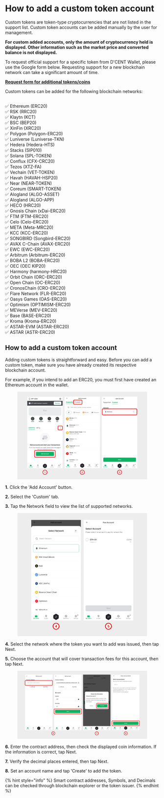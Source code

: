 # How to add a custom token account

Custom tokens are token-type cryptocurrencies that are not listed in the support list. Custom token accounts can be added manually by the user for management.&#x20;

**For custom added accounts, only the amount of cryptocurrency held is displayed. Other information such as the market price and converted balance is not displayed.**

To request official support for a specific token from D'CENT Wallet, please use the Google form below. Requesting support for a new blockchain network can take a significant amount of time.

[**Request form for additional tokens/coins**](https://docs.google.com/forms/d/e/1FAIpQLSddydt7fv7D0ATnw49tCsBsex9DpHinAr0sebGb_eQb0ne37g/viewform)



Custom tokens can be added for the following blockchain networks:

\
✅ Ethereum (ERC20) \
✅ RSK (RRC20) \
✅ Klaytn (KCT) \
✅ BSC (BEP20) \
✅ XinFin (XRC20)  \
✅ Polygon (Polygon-ERC20) \
✅ Luniverse (Luniverse-TKN) \
✅ Hedera (Hedera-HTS)  \
✅ Stacks (SIP010)\
✅ Solana (SPL-TOKEN)\
✅ Conflux (CFX-CRC20)\
✅ Tezos (XTZ-FA)\
✅ Vechain (VET-TOKEN)\
✅ Havah (HAVAH-HSP20)\
✅ Near (NEAR-TOKEN)\
✅ Coreum (SMART-TOKEN)\
✅ Alogland (ALGO-ASSET)\
✅ Alogland (ALGO-APP)\
✅ HECO (HRC20)\
✅ Gnosis Chain (xDai-ERC20)\
✅ FTM (FTM-ERC20)  \
✅ Celo (Celo-ERC20) \
✅ META (Meta-MRC20) \
✅ KCC (KCC-ERC20) \
✅ SONGBIRD (Songbird-ERC20) \
✅ AVAX C-Chain (AVAX-ERC20)\
✅ EWC (EWC-ERC20) \
✅ Arbitrum (Arbitrum-ERC20)\
✅ BOBA L2 (BOBA-ERC20)\
✅ OEC (OEC KIP20)\
✅ Harmony (harmony-HRC20)\
✅ Orbit Chain (ORC-ERC20)\
✅ Open Chain (OC-ERC20)\
✅ CronosChain (CRO-ERC20)\
✅ Flare Network (FLR-ERC20)\
✅ Oasys Games (OAS-ERC20)\
✅ Optimism (OPTIMISM-ERC20)\
✅ MEVerse (MEV-ERC20)\
✅ Base (BASE-ERC20)\
✅ Kroma (Kroma-ERC20)\
✅ ASTAR-EVM (ASTAR-ERC20)\
✅ ASTAR (ASTR-ERC20)

## How to add a custom token account

Adding custom tokens is straightforward and easy. Before you can add a custom token, make sure you have already created its respective blockchain account.

For example, if you intend to add an ERC20, you must first have created an Ethereum account in the wallet.

<div align="left"><figure><img src="../../.gitbook/assets/1 (17).jpg" alt=""><figcaption></figcaption></figure></div>

**1.** Click the 'Add Account' button.

**2.** Select the 'Custom' tab.

**3.** Tap the Network field to view the list of supported networks.

<div align="left"><figure><img src="../../.gitbook/assets/2 (21).jpg" alt=""><figcaption></figcaption></figure></div>

**4.** Select the network where the token you want to add was issued, then tap Next.

**5.** Choose the account that will cover transaction fees for this account, then tap Next.

<div align="left"><figure><img src="../../.gitbook/assets/3 (15).jpg" alt=""><figcaption></figcaption></figure></div>

**6.** Enter the contract address, then check the displayed coin information. If the information is correct, tap Next.&#x20;

**7.** Verify the decimal places entered, then tap Next.

**8.** Set an account name and tap 'Create' to add the token.&#x20;

{% hint style="info" %}
Smart contract addresses, Symbols, and Decimals can be checked through blockchain explorer or the token issuer.
{% endhint %}


